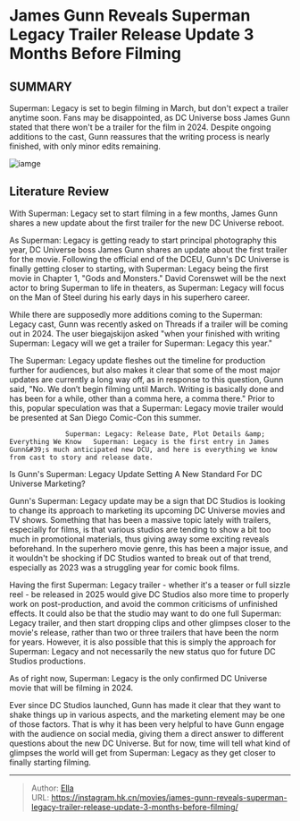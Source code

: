 # James Gunn Reveals Superman Legacy Trailer Release Update 3 Months Before Filming


## SUMMARY 



  Superman: Legacy is set to begin filming in March, but don&#39;t expect a trailer anytime soon.   Fans may be disappointed, as DC Universe boss James Gunn stated that there won&#39;t be a trailer for the film in 2024.   Despite ongoing additions to the cast, Gunn reassures that the writing process is nearly finished, with only minor edits remaining.  

![iamge](https://static1.srcdn.com/wordpress/wp-content/uploads/2024/01/david-corenswet-in-hollywood-in-a-crowd-and-henry-cavill-s-superman-revealing-the-s-emblem.jpg)

## Literature Review

With Superman: Legacy set to start filming in a few months, James Gunn shares a new update about the first trailer for the new DC Universe reboot.




As Superman: Legacy is getting ready to start principal photography this year, DC Universe boss James Gunn shares an update about the first trailer for the movie. Following the official end of the DCEU, Gunn&#39;s DC Universe is finally getting closer to starting, with Superman: Legacy being the first movie in Chapter 1, &#34;Gods and Monsters.&#34; David Corenswet will be the next actor to bring Superman to life in theaters, as Superman: Legacy will focus on the Man of Steel during his early days in his superhero career.




While there are supposedly more additions coming to the Superman: Legacy cast, Gunn was recently asked on Threads if a trailer will be coming out in 2024. The user biegajskijon asked &#34;when your finished with writing Superman: Legacy will we get a trailer for Superman: Legacy this year.&#34;

          

The Superman: Legacy update fleshes out the timeline for production further for audiences, but also makes it clear that some of the most major updates are currently a long way off, as in response to this question, Gunn said, &#34;No. We don’t begin filming until March. Writing is basically done and has been for a while, other than a comma here, a comma there.&#34; Prior to this, popular speculation was that a Superman: Legacy movie trailer would be presented at San Diego Comic-Con this summer.




                  Superman: Legacy: Release Date, Plot Details &amp; Everything We Know   Superman: Legacy is the first entry in James Gunn&#39;s much anticipated new DCU, and here is everything we know from cast to story and release date.   


 Is Gunn&#39;s Superman: Legacy Update Setting A New Standard For DC Universe Marketing? 
         

Gunn&#39;s Superman: Legacy update may be a sign that DC Studios is looking to change its approach to marketing its upcoming DC Universe movies and TV shows. Something that has been a massive topic lately with trailers, especially for films, is that various studios are tending to show a bit too much in promotional materials, thus giving away some exciting reveals beforehand. In the superhero movie genre, this has been a major issue, and it wouldn&#39;t be shocking if DC Studios wanted to break out of that trend, especially as 2023 was a struggling year for comic book films.




Having the first Superman: Legacy trailer - whether it&#39;s a teaser or full sizzle reel - be released in 2025 would give DC Studios also more time to properly work on post-production, and avoid the common criticisms of unfinished effects. It could also be that the studio may want to do one full Superman: Legacy trailer, and then start dropping clips and other glimpses closer to the movie&#39;s release, rather than two or three trailers that have been the norm for years. However, it is also possible that this is simply the approach for Superman: Legacy and not necessarily the new status quo for future DC Studios productions.



As of right now, Superman: Legacy is the only confirmed DC Universe movie that will be filming in 2024.




Ever since DC Studios launched, Gunn has made it clear that they want to shake things up in various aspects, and the marketing element may be one of those factors. That is why it has been very helpful to have Gunn engage with the audience on social media, giving them a direct answer to different questions about the new DC Universe. But for now, time will tell what kind of glimpses the world will get from Superman: Legacy as they get closer to finally starting filming.






---

> Author: [Ella](https://instagram.hk.cn/)  
> URL: https://instagram.hk.cn/movies/james-gunn-reveals-superman-legacy-trailer-release-update-3-months-before-filming/  

